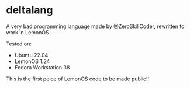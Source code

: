 # deltalang
A very bad programming language made by @ZeroSkillCoder, rewritten to work in LemonOS<br>

Tested on:
 - Ubuntu 22.04<br>
 - LemonOS 1.24<br>
 - Fedora Workstation 38<br>
 
This is the first peice of LemonOS code to be made public!!
